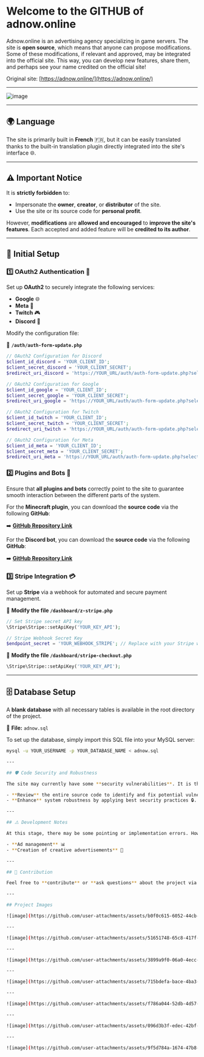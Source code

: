 # Welcome to the GITHUB of **adnow.online**

Adnow.online is an advertising agency specializing in game servers. The site is **open source**, which means that anyone can propose modifications. Some of these modifications, if relevant and approved, may be integrated into the official site. This way, you can develop new features, share them, and perhaps see your name credited on the official site!

Original site: [https://adnow.online/](https://adnow.online/)

---

![image](https://github.com/user-attachments/assets/b0f0c615-6052-44cb-baa3-f9806d5b63e8)

---

## 🌍 Language
The site is primarily built in **French** 🇫🇷, but it can be easily translated thanks to the built-in translation plugin directly integrated into the site's interface 🌐.

---

## ⚠️ Important Notice

It is **strictly forbidden** to:

- Impersonate the **owner**, **creator**, or **distributor** of the site.
- Use the site or its source code for **personal profit**.

However, **modifications** are **allowed and encouraged** to **improve the site's features**. Each accepted and added feature will be **credited to its author**.

---

## 🔧 Initial Setup

### 1️⃣ OAuth2 Authentication 🔐

Set up **OAuth2** to securely integrate the following services:

- **Google** 🌐
- **Meta** 📘
- **Twitch** 🎮
- **Discord** 💬

Modify the configuration file:

📂 **`/auth/auth-form-update.php`**

```php
// OAuth2 Configuration for Discord
$client_id_discord = 'YOUR_CLIENT_ID';
$client_secret_discord = 'YOUR_CLIENT_SECRET';
$redirect_uri_discord = 'https://YOUR_URL/auth/auth-form-update.php?selected_provider=discord';

// OAuth2 Configuration for Google
$client_id_google = 'YOUR_CLIENT_ID';
$client_secret_google = 'YOUR_CLIENT_SECRET';
$redirect_uri_google = 'https://YOUR_URL/auth/auth-form-update.php?selected_provider=google';

// OAuth2 Configuration for Twitch
$client_id_twitch = 'YOUR_CLIENT_ID';
$client_secret_twitch = 'YOUR_CLIENT_SECRET';
$redirect_uri_twitch = 'https://YOUR_URL/auth/auth-form-update.php?selected_provider=twitch';

// OAuth2 Configuration for Meta
$client_id_meta = 'YOUR_CLIENT_ID';
$client_secret_meta = 'YOUR_CLIENT_SECRET';
$redirect_uri_meta = 'https://YOUR_URL/auth/auth-form-update.php?selected_provider=meta';
```

### 2️⃣ Plugins and Bots 🤖

Ensure that **all plugins and bots** correctly point to the site to guarantee smooth interaction between the different parts of the system.

For the **Minecraft plugin**, you can download the **source code** via the following **GitHub**:

➡️ **[GitHub Repository Link](#)**

For the **Discord bot**, you can download the **source code** via the following **GitHub**:

➡️ **[GitHub Repository Link](#)**

### 3️⃣ Stripe Integration 💳

Set up **Stripe** via a webhook for automated and secure payment management.

📂 **Modify the file `/dashboard/z-stripe.php`**

```php
// Set Stripe secret API key
\Stripe\Stripe::setApiKey('YOUR_KEY_API');

// Stripe Webhook Secret Key
$endpoint_secret = 'YOUR_WEBHOOK_STRIPE'; // Replace with your Stripe webhook secret
```

📂 **Modify the file `/dashboard/stripe-checkout.php`**

```php
\Stripe\Stripe::setApiKey('YOUR_KEY_API');
```

---

## 🗄️ Database Setup

A **blank database** with all necessary tables is available in the root directory of the project.  

📂 **File:** `adnow.sql`  

To set up the database, simply import this SQL file into your MySQL server:  

```sh
mysql -u YOUR_USERNAME -p YOUR_DATABASE_NAME < adnow.sql

---

## 🛡️ Code Security and Robustness

The site may currently have some **security vulnerabilities**. It is therefore highly recommended to:

- **Review** the entire source code to identify and fix potential vulnerabilities 🔍.
- **Enhance** system robustness by applying best security practices 🔒.

---

## ⚠️ Development Notes

At this stage, there may be some pointing or implementation errors. However, these errors **do not compromise** the overall quality of the project. They are generally **easy to fix** and help establish a solid foundation for future developments:

- **Ad management** 📊
- **Creation of creative advertisements** 🎨

---

## 🤝 Contribution

Feel free to **contribute** or **ask questions** about the project via **issues** or by submitting **pull requests**! 🚀

---

## Project Images

![image](https://github.com/user-attachments/assets/b0f0c615-6052-44cb-baa3-f9806d5b63e8)

---

![image](https://github.com/user-attachments/assets/51651748-65c8-417f-9b48-099817635a98)

---

![image](https://github.com/user-attachments/assets/3899a9f0-06a0-4ecc-bc11-430f7fffb690)

---

![image](https://github.com/user-attachments/assets/715bdefa-bace-4ba3-957a-b36b16b26483)

---

![image](https://github.com/user-attachments/assets/f786a044-52db-4d57-b8f9-fbde2df24287)

---

![image](https://github.com/user-attachments/assets/096d3b3f-edec-42bf-9dc5-8c5d19c40535)

---

![image](https://github.com/user-attachments/assets/9f5d784a-1674-47b8-afef-ddc40b8e9b93)
